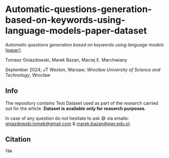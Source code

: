 # Automatic-questions-generation-based-on-keywords-using-language-models-paper-dataset
_Automatic questions generation based on keywords using language models_ [[paper]()].

Tomasz Gniazdowski, Marek Bazan, Maciej E. Marchwiany

September 2024; _JT Weston_, Warsaw; _Wrocław University of Science and Technology_, Wrocław

## Info
The repository contains Test Dataset used as part of the research carried out for the article. __Dataset is available only for reaserch purposes.__

In case of any question do not hesitate to ask 😄 via emails: gniazdowski.tomek@gmail.com & marek.bazan@pwr.edu.pl.

## Citation
```
TBA
```

